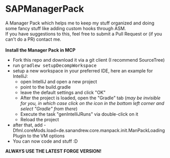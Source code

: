 SAPManagerPack
==============

A Manager Pack which helps me to keep my stuff organized and doing some fancy stuff like adding custom hooks
through ASM.<br>
If you have suggestions to this, feel free to submit a Pull Request or (if you can't do a PR) contact me.<br>
<br>
<b>Install the Manager Pack in MCP</b><br>
* Fork this repo and download it via a git client (I recommend SourceTree)
* run <tt>gradlew setupDecompWorkspace</tt>
* setup a new workspace in your preferred IDE, here an example for IntelliJ:
  * open IntelliJ and open a new project
  * point to the build.gradle
  * leave the default settings and click "OK"
  * After the project is loaded, open the "Gradle" tab (<i>may be invisible for you, in which case click on the icon in the bottom left corner and select "Gradle" from there</i>)
  * Execute the task "genIntelliJRuns" via double-click on it
  * Reload the project
* after that, add -Dfml.coreMods.load=de.sanandrew.core.manpack.init.ManPackLoadingPlugin to the VM options
* You can now code and stuff :D

<b>ALWAYS USE THE LATEST FORGE VERSION!</b>
